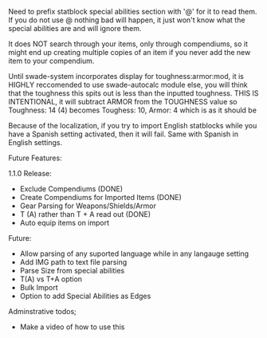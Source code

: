 Need to prefix statblock special abilities section with '@' for it to read them. If you do not use @ nothing bad will happen, it just won't know what the special abilities are and will ignore them.

It does NOT search through your items, only through compendiums, so it might end up creating multiple copies of an item if you never add the new item to your compendium.

Until swade-system incorporates display for toughness:armor:mod, it is HIGHLY reccomended to use swade-autocalc module else, you will think that the toughness this spits out is less than the inputted toughness. THIS IS INTENTIONAL, it will subtract ARMOR from the TOUGHNESS value so Toughness: 14 (4) becomes Toughess: 10, Armor: 4 which is as it should be

Because of the localization, if you try to import English statblocks while you have a Spanish setting activated, then it will fail. Same with Spanish in English settings.

Future Features:

1.1.0 Release:

- Exclude Compendiums (DONE)
- Create Compendiums for Imported Items (DONE)
- Gear Parsing for Weapons/Shields/Armor
- T (A) rather than T + A read out (DONE)
- Auto equip items on import

Future:
- Allow parsing of any suported language while in any langauge setting
- Add IMG path to text file parsing
- Parse Size from special abilities
- T(A) vs T+A option
- Bulk Import
- Option to add Special Abilities as Edges

Adminstrative todos;

- Make a video of how to use this
